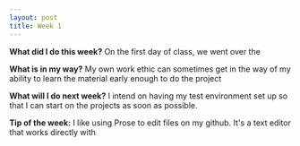 ```yaml
---
layout: post
title: Week 1
---
```


**What did I do this week?** On the first day of class, we went over the 

**What is in my way?** My own work ethic can sometimes get in the way of my ability to learn the material early enough to do the project

**What will I do next week?** I intend on having my test environment set up so that I can start on the projects as soon as possible.

**Tip of the week:** I like using Prose to edit files on my github. It's a text editor that works directly with
 
